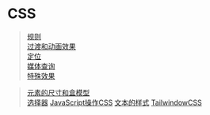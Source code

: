 #   CSS

> [规则](CSS——规则.md)  
> [过渡和动画效果](CSS——过渡和动画效果.md)  
> [定位](CSS——定位.md)  
> [媒体查询](CSS——媒体查询.md)  
> [特殊效果](CSS——特殊效果.md)  


> [元素的尺寸和盒模型](CSS——元素的尺寸和盒模型.md)  
> [选择器](CSS——选择器.md)
> [JavaScript操作CSS](CSS——JavaScript操作CSS.md)
> [文本的样式](CSS——文本的样式.md)
> [TailwindowCSS](CSS——TailwindowCSS.md)  

